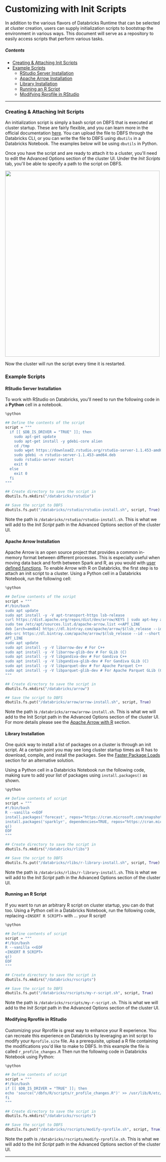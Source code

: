 
# Customizing with Init Scripts

In addition to the various flavors of Databricks Runtime that can be selected at cluster creation, users can supply initialization scripts to bootstrap the environment in various ways.  This document will serve as a repository to easily access scripts that perform various tasks. 


##### Contents

* [Creating & Attaching Init Scripts](#creating-&-attaching-init-scripts)
* [Example Scripts](#example-scripts)
  * [RStudio Server Installation](#rstudio-server-installation)
  * [Apache Arrow Installation](#apache-arrow-installation)
  * [Library Installation](#library-installation)
  * [Running an R Script](#running-an-r-script)
  * [Modifying Rprofile in RStudio](#modifying-rprofile)

____

### Creating & Attaching Init Scripts

An initialization script is simply a bash script on DBFS that is executed at cluster startup.  These are fairly flexible, and you can learn more in the official documentation [here](https://docs.databricks.com/clusters/init-scripts.html#init-script-types).  You can upload the file to DBFS through the Databricks CLI, or you can write the file to DBFS using `dbutils` in a Databricks Notebook.  The examples below will be using `dbutils` in Python. 

Once you have the script and are ready to attach it to a cluster, you'll need to edit the Advanced Options section of the cluster UI.  Under the _Init Scripts_ tab, you'll be able to specify a path to the script on DBFS.  

<img src="https://github.com/marygracemoesta/R-User-Guide/blob/master/Databricks_Architecture_Overview/images/init_script_example.png?raw=true" height=600 width=500>

Now the cluster will run the script every time it is restarted.

### Example Scripts

#### RStudio Server Installation

To work with RStudio on Databricks, you'll need to run the following code in a **Python** cell in a notebook. 

```python
%python

## Define the contents of the script
script = """
  if [[ $DB_IS_DRIVER = "TRUE" ]]; then
    sudo apt-get update
    sudo apt-get install -y gdebi-core alien
    cd /tmp
    sudo wget https://download2.rstudio.org/rstudio-server-1.1.453-amd64.deb
    sudo gdebi -n rstudio-server-1.1.453-amd64.deb
    sudo rstudio-server restart
    exit 0
  else
    exit 0
  fi
"""

## Create directory to save the script in
dbutils.fs.mkdirs("/databricks/rstudio")

## Save the script to DBFS
dbutils.fs.put("/databricks/rstudio/rstudio-install.sh", script, True)
```

Note the path is `/databricks/rstudio/rstudio-install.sh`.  This is what we will add to the _Init Script_ path in the Advanced Options section of the cluster UI.


#### Apache Arrow Installation

Apache Arrow is an open source project that provides a common in-memory format between different processes.  This is especially useful when moving data back and forth between Spark and R, as you would with [user defined functions](linktocome).  To enable Arrow with R on Databricks, the first step is to attach an init script to a cluster.  Using a Python cell in a Databricks Notebook, run the following cell:

```python
%python

## Define contents of the script
script = """
#!/bin/bash
sudo apt update
sudo apt install -y -V apt-transport-https lsb-release
curl https://dist.apache.org/repos/dist/dev/arrow/KEYS | sudo apt-key add -
sudo tee /etc/apt/sources.list.d/apache-arrow.list <<APT_LINE
deb [arch=amd64] https://dl.bintray.com/apache/arrow/$(lsb_release --id --short | tr 'A-Z' 'a-z')/ $(lsb_release --codename --short) main
deb-src https://dl.bintray.com/apache/arrow/$(lsb_release --id --short | tr 'A-Z' 'a-z')/ $(lsb_release --codename --short) main
APT_LINE
sudo apt update
sudo apt install -y -V libarrow-dev # For C++
sudo apt install -y -V libarrow-glib-dev # For GLib (C)
sudo apt install -y -V libgandiva-dev # For Gandiva C++
sudo apt install -y -V libgandiva-glib-dev # For Gandiva GLib (C)
sudo apt install -y -V libparquet-dev # For Apache Parquet C++
sudo apt install -y -V libparquet-glib-dev # For Apache Parquet GLib (C
"""

## Create directory to save the script in
dbutils.fs.mkdirs("/databricks/arrow")

## Save the script to DBFS
dbutils.fs.put("/databricks/arrow/arrow-install.sh", script, True)
```

Note the path is `/databricks/arrow/arrow-install.sh`. This is what we will add to the Init Script path in the Advanced Options section of the cluster UI.  For more details please see the [Apache Arrow with R](linktocome) section.

#### Library Installation
One quick way to install a list of packages on a cluster is through an init script.  At a certain point you may see long cluster startup times as R has to download, compile, and install the packages.  See the [Faster Package Loads](https://github.com/marygracemoesta/R-User-Guide/blob/master/Developing_on_Databricks/package_management.md#faster-package-loads) section for an alternative solution.

Using a Python cell in a Databricks Notebook run the following code, making sure to add your list of packages using `install.packages()` as shown.

```python
%python

## Define contents of script 
script = """
#!/bin/bash
R --vanilla <<EOF 
install.packages('forecast', repos="https://cran.microsoft.com/snapshot/2017-09-28/")
install.packages('sparklyr', dependencies=TRUE, repos="https://cran.microsoft.com/snapshot/2017-09-28/")
q()
EOF
"""

## Create directory to save the script in
dbutils.fs.mkdirs("/databricks/rlibs")

## Save the script to DBFS
dbutils.fs.put("/databricks/rlibs/r-library-install.sh", script, True)
```

Note the path is `/databricks/rlibs/r-library-install.sh`.  This is what we will add to the _Init Script_ path in the Advanced Options section of the cluster UI.

#### Running an R Script
If you want to run an arbitrary R script on cluster startup, you can do that too. Using a Python cell in a Databricks Notebook, run the following code, replacing `<INSERT R SCRIPT>` with ... your R script!

```python
%python

## Define contents of script 
script = """
#!/bin/bash
R --vanilla <<EOF 
<INSERT R SCRIPT>
q()
EOF
"""

## Create directory to save the script in
dbutils.fs.mkdirs("/databricks/rscripts")

## Save the script to DBFS
dbutils.fs.put("/databricks/rscripts/my-r-script.sh", script, True)
```

Note the path is `/databricks/rscripts/my-r-script.sh`.  This is what we will add to the _Init Script_ path in the Advanced Options section of the cluster UI.

#### Modifying Rprofile in RStudio
Customizing your Rprofile is great way to enhance your R experience.  You can recreate this experience on Databricks by leveraging an init script to modify your `Rprofile.site` file.  As a prerequisite, upload a R file containing the modifications you'd like to make to DBFS.  In this example the file is called `r_profile_changes.R`  Then run the following code in Databricks Notebook using Python:

```python
%python

## Define contents of script
script = """
#!/bin/bash
if [[ $DB_IS_DRIVER = "TRUE" ]]; then
echo 'source("/dbfs/R/scripts/r_profile_changes.R")' >> /usr/lib/R/etc/Rprofile.site
fi
"""

## Create directory to save the script in
dbutils.fs.mkdirs("/databricks/rscripts")

## Save the script to DBFS
dbutils.fs.put("/databricks/rscripts/modify-rprofile.sh", script, True)
```
Note the path is `/databricks/rscripts/modify-rprofile.sh`.  This is what we will add to the _Init Script_ path in the Advanced Options section of the cluster UI.
___
